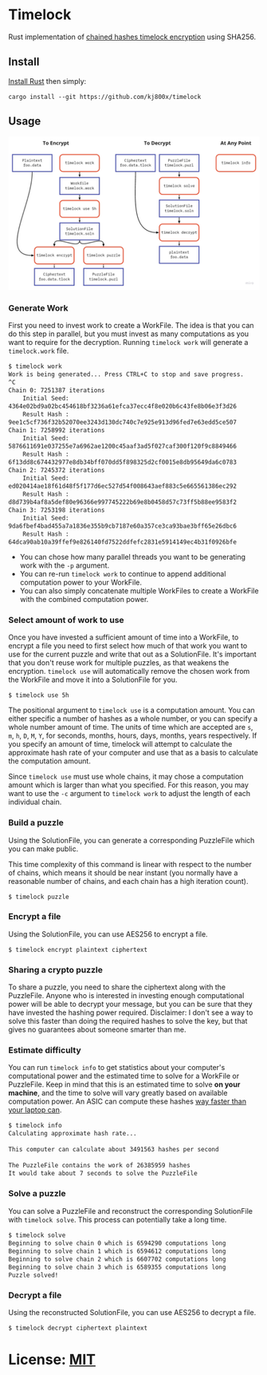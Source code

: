 # Timelock

Rust implementation of [chained hashes timelock encryption](https://www.gwern.net/Self-decrypting-files#hashing) using SHA256.

## Install

[Install Rust](https://rustup.rs/) then simply:

```
cargo install --git https://github.com/kj800x/timelock
```

## Usage

![Flow diagram](./docs/Flow.png)

### Generate Work

First you need to invest work to create a WorkFile. The idea is that you can do this step in parallel,
but you must invest as many computations as you want to require for the decryption. Running `timelock work`
will generate a `timelock.work` file.

```
$ timelock work
Work is being generated... Press CTRL+C to stop and save progress.
^C
Chain 0: 7251387 iterations
	Initial Seed: 4364e02bd9a02bc454618bf3236a61efca37ecc4f8e020b6c43fe8b06e3f3d26
	Result Hash : 9ee1c5cf736f32b52070ee3243d130dc740c7e925e913d96fed7e63edd5ce507
Chain 1: 7258992 iterations
	Initial Seed: 5876611691e037255e7a6962ae1200c45aaf3ad5f027caf300f120f9c8849466
	Result Hash : 6f13dd8c674432977e8db34bff070dd5f898325d2cf0015e8db95649da6c0783
Chain 2: 7245372 iterations
	Initial Seed: ed020414ae18f61d48f5f177d6ec527d54f008643aef883c5e665561386ec292
	Result Hash : d8d739b4af8a5def80e96366e997745222b69e8b0458d57c73ff5b88ee9583f2
Chain 3: 7253198 iterations
	Initial Seed: 9da6fbef4bad455a7a1836e355b9cb7187e60a357ce3ca93bae3bff65e26dbc6
	Result Hash : 64dca90ab10a39ffef9e826140fd7522ddfefc2831e5914149ec4b31f0926bfe
```

- You can chose how many parallel threads you want to be generating work with the `-p` argument.
- You can re-run `timelock work` to continue to append additional computation power to your WorkFile.
- You can also simply concatenate multiple WorkFiles to create a WorkFile with the combined computation power.

### Select amount of work to use

Once you have invested a sufficient amount of time into a WorkFile, to encrypt a file you need to first select how much of that work you want to use for the current puzzle and write that out as a SolutionFile. It's important that you don't reuse work for multiple puzzles, as that weakens the encryption. `timelock use` will automatically remove the chosen work from the WorkFile and move it into a SolutionFile for you.

```
$ timelock use 5h
```

The positional argument to `timelock use` is a computation amount. You can either specific a number of hashes as a whole number, or you can specify a whole number amount of time. The units of time which are accepted are `s`, `m`, `h`, `D`, `M`, `Y`, for seconds, months, hours, days, months, years respectively. If you specify an amount of time, timelock will attempt to calculate the approximate hash rate of your computer and use that as a basis to calculate the computation amount.

Since `timelock use` must use whole chains, it may chose a computation amount which is larger than what you specified. For this reason, you may want to use the `-c` argument to `timelock work` to adjust the length of each individual chain.

### Build a puzzle

Using the SolutionFile, you can generate a corresponding PuzzleFile which you can make public.

This time complexity of this command is linear with respect to the number of chains, which means it
should be near instant (you normally have a reasonable number of chains, and each chain has a high iteration count).

```
$ timelock puzzle
```

### Encrypt a file

Using the SolutionFile, you can use AES256 to encrypt a file.

```
$ timelock encrypt plaintext ciphertext
```

### Sharing a crypto puzzle

To share a puzzle, you need to share the ciphertext along with the PuzzleFile. Anyone who is interested in investing
enough computational power will be able to decrypt your message, but you can be sure that they have invested the hashing
power required. Disclaimer: I don't see a way to solve this faster than doing the required hashes to solve the key,
but that gives no guarantees about someone smarter than me.

### Estimate difficulty

You can run `timelock info` to get statistics about your computer's computational power and the estimated time to solve for a
WorkFile or PuzzleFile. Keep in mind that this is an estimated time to solve **on your machine**, and the time to solve will
vary greatly based on available computation power. An ASIC can compute these hashes [way faster than your laptop
can](https://en.bitcoin.it/wiki/Mining_hardware_comparison).

```
$ timelock info
Calculating approximate hash rate...

This computer can calculate about 3491563 hashes per second

The PuzzleFile contains the work of 26385959 hashes
It would take about 7 seconds to solve the PuzzleFile
```

### Solve a puzzle

You can solve a PuzzleFile and reconstruct the corresponding SolutionFile with `timelock solve`. This process can potentially
take a long time.

```
$ timelock solve
Beginning to solve chain 0 which is 6594290 computations long
Beginning to solve chain 1 which is 6594612 computations long
Beginning to solve chain 2 which is 6607702 computations long
Beginning to solve chain 3 which is 6589355 computations long
Puzzle solved!
```

### Decrypt a file

Using the reconstructed SolutionFile, you can use AES256 to decrypt a file.

```
$ timelock decrypt ciphertext plaintext
```

# License: [MIT](./LICENSE)
